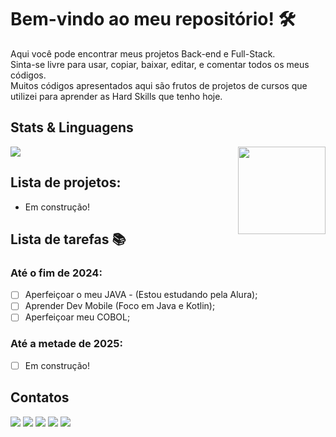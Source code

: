 # Bem-vindo ao meu repositório! :hammer_and_wrench:

Aqui você pode encontrar meus projetos Back-end e Full-Stack. <br>
Sinta-se livre para usar, copiar, baixar, editar, e comentar todos os meus códigos.<br>
Muitos códigos apresentados aqui são frutos de projetos de cursos que utilizei para aprender as Hard Skills que tenho hoje.<br>

## Stats & Linguagens <br>
<a href="https://github.com/gabrielp15/github-readme-stats">
  <img align="Center" src="https://github-readme-stats.vercel.app/api?username=gabrielp15&show_icons=true&include_all_commits=true&count_private=true&theme=dark"&repo=github-readme-stats" />
</a>
<a href="https://github-readme-stats.vercel.app/api/top-langs/?username=gabrielp15">
  <img align = "Right" height = "140em" src="https://github-readme-stats.vercel.app/api/top-langs/?username=gabrielp15&show_icons=true&count_private=true&langs_count=5&theme=dark" />
</a>

## Lista de projetos:<br>
- Em construção!

## Lista de tarefas :books:
### Até o fim de 2024:
- [ ] Aperfeiçoar o meu JAVA - (Estou estudando pela Alura);
- [ ] Aprender Dev Mobile (Foco em Java e Kotlin);
- [ ] Aperfeiçoar meu COBOL;

### Até a metade de 2025:
- [ ] Em construção!

## Contatos
<div> 
  <a href="http://www.linkedin.com/in/gabriel-pereira15/" target="_blank"><img src="https://img.shields.io/badge/-LinkedIn-%230077B5?style=for-the-badge&logo=linkedin&logoColor=white" target="_blank"></a> 
  <a href = "mailto:gabriel.santos150598@gmail.com"><img src="https://img.shields.io/badge/-Gmail-%23333?style=for-the-badge&logo=gmail&logoColor=white" target="_blank"></a>
  <a href="https://leetcode.com/u/gabrielp15/" target="_blank"><img src="https://img.shields.io/badge/-LeetCode-FFA116?style=for-the-badge&logo=LeetCode&logoColor=black" target="_blank"></a> 
  <a href="https://linktr.ee/gabrielpereira15" target="_blank"><img src="https://img.shields.io/badge/linktree-39E09B?style=for-the-badge&logo=linktree&logoColor=white"></a> 
  <a href="https://medium.com/@gabriel.santos150598" target="_blank"><img src="https://img.shields.io/badge/Medium-12100E?style=for-the-badge&logo=medium&logoColor=white"></a> 
  
</div>
